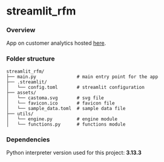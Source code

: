 # streamlit_rfm
### Overview
App on customer analytics hosted [here](https://castoma.streamlit.app/).

### Folder structure
 ```
streamlit_rfm/
├── main.py               # main entry point for the app
├── .streamlit/
│   └── config.toml       # streamlit configuration
├── assets/
│   └── castoma.svg       # svg file
│   └── favicon.ico       # favicon file
│   └── sample_data.toml  # sample data file
├── utils/
│   └── engine.py         # engine module
│   └── functions.py      # functions module
 ```

### Dependencies
Python interpreter version used for this project: **3.13.3**
